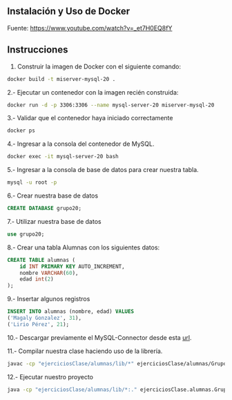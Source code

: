 ## Instalación y Uso de Docker

Fuente: https://www.youtube.com/watch?v=_et7H0EQ8fY

## Instrucciones

1. Construir la imagen de Docker con el siguiente comando:

```bash
docker build -t miserver-mysql-20 .
```

2.- Ejecutar un contenedor con la imagen recién construida:

```bash
docker run -d -p 3306:3306 --name mysql-server-20 miserver-mysql-20
```

3.- Validar que el contenedor haya iniciado correctamente

```bash
docker ps
```

4.- Ingresar a la consola del contenedor de MySQL.

```bash
docker exec -it mysql-server-20 bash
```

5.- Ingresar a la consola de base de datos para crear nuestra tabla.

```bash
mysql -u root -p
```

6.- Crear nuestra base de datos

```sql
CREATE DATABASE grupo20;
```

7.- Utilizar nuestra base de datos

```sql
use grupo20;
```

8.- Crear una tabla Alumnas con los siguientes datos:

```sql
CREATE TABLE alumnas (
    id INT PRIMARY KEY AUTO_INCREMENT,
    nombre VARCHAR(60),
    edad int(2)
);
```

9.- Insertar algunos registros

```sql
INSERT INTO alumnas (nombre, edad) VALUES
('Magaly Gonzalez', 31),
('Lirio Pérez', 21);
```

10.- Descargar previamente el MySQL-Connector desde esta [url](https://dev.mysql.com/downloads/connector/j/).

11.- Compilar nuestra clase haciendo uso de la librería.

```bash
javac -cp "ejerciciosClase/alumnas/lib/*" ejerciciosClase/alumnas/Grupo20.java
```

12.- Ejecutar nuestro proyecto

```bash
java -cp "ejerciciosClase/alumnas/lib/*:." ejerciciosClase.alumnas.Grupo20
```

